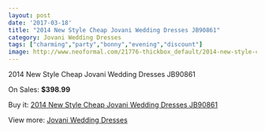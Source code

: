 ```yaml
---
layout: post
date: '2017-03-18'
title: "2014 New Style Cheap Jovani Wedding Dresses JB90861"
category: Jovani Wedding Dresses
tags: ["charming","party","bonny","evening","discount"]
image: http://www.neoformal.com/21776-thickbox_default/2014-new-style-cheap-jovani-wedding-dresses-jb90861.jpg
---
```

2014 New Style Cheap Jovani Wedding Dresses JB90861

On Sales: **$398.99**
<a href="https://www.neoformal.com/en/jovani-wedding-dresses-2014/7121-2014-new-style-cheap-jovani-wedding-dresses-jb90861.html"><amp-img layout="responsive" width="600" height="600" src="//www.neoformal.com/21776-thickbox_default/2014-new-style-cheap-jovani-wedding-dresses-jb90861.jpg" alt="2014 New Style Cheap Jovani Wedding Dresses JB90861 0" /></a>
<a href="https://www.neoformal.com/en/jovani-wedding-dresses-2014/7121-2014-new-style-cheap-jovani-wedding-dresses-jb90861.html"><amp-img layout="responsive" width="600" height="600" src="//www.neoformal.com/21777-thickbox_default/2014-new-style-cheap-jovani-wedding-dresses-jb90861.jpg" alt="2014 New Style Cheap Jovani Wedding Dresses JB90861 1" /></a>
<a href="https://www.neoformal.com/en/jovani-wedding-dresses-2014/7121-2014-new-style-cheap-jovani-wedding-dresses-jb90861.html"><amp-img layout="responsive" width="600" height="600" src="//www.neoformal.com/21778-thickbox_default/2014-new-style-cheap-jovani-wedding-dresses-jb90861.jpg" alt="2014 New Style Cheap Jovani Wedding Dresses JB90861 2" /></a>

Buy it: [2014 New Style Cheap Jovani Wedding Dresses JB90861](https://www.neoformal.com/en/jovani-wedding-dresses-2014/7121-2014-new-style-cheap-jovani-wedding-dresses-jb90861.html "2014 New Style Cheap Jovani Wedding Dresses JB90861")

View more: [Jovani Wedding Dresses](https://www.neoformal.com/en/111-jovani-wedding-dresses-2014 "Jovani Wedding Dresses")
